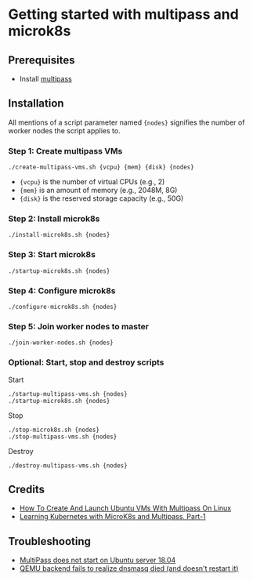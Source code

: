# Getting started with multipass and microk8s

## Prerequisites

* Install [multipass](https://multipass.run/)


## Installation

All mentions of a script parameter named `{nodes}` signifies the number of worker nodes the script applies to.

### Step 1: Create multipass VMs

```
./create-multipass-vms.sh {vcpu} {mem} {disk} {nodes}
```

* `{vcpu}` is the number of virtual CPUs (e.g., 2)
* `{mem}` is an amount of memory (e.g., 2048M, 8G)
* `{disk}` is the reserved storage capacity (e.g., 50G)

### Step 2: Install microk8s

```
./install-microk8s.sh {nodes}
```

### Step 3: Start microk8s

```
./startup-microk8s.sh {nodes}
```

### Step 4: Configure microk8s

```
./configure-microk8s.sh {nodes}
```

### Step 5: Join worker nodes to master

```
./join-worker-nodes.sh {nodes}
```

### Optional: Start, stop and destroy scripts

Start

```
./startup-multipass-vms.sh {nodes}
./startup-microk8s.sh {nodes}
```

Stop 

```
./stop-microk8s.sh {nodes}
./stop-multipass-vms.sh {nodes}
```

Destroy

```
./destroy-multipass-vms.sh {nodes}
```

## Credits

* [How To Create And Launch Ubuntu VMs With Multipass On Linux](https://www.ostechnix.com/how-to-create-and-launch-ubuntu-vms-with-multipass-on-linux/)
* [Learning Kubernetes with MicroK8s and Multipass. Part-1](https://medium.com/@mohamedsinbox/learning-kubernetes-with-microk8s-and-multipass-part-1-5906fb7db9d3)


## Troubleshooting

* [MultiPass does not start on Ubuntu server 18.04](https://forum.snapcraft.io/t/multipass-does-not-start-on-ubuntu-server-18-04/11365/10)
* [QEMU backend fails to realize dnsmasq died (and doesn't restart it)](https://github.com/canonical/multipass/issues/1475#)